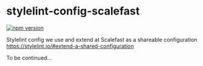 # stylelint-config-scalefast

[![npm version](https://badge.fury.io/js/stylelint-config-scalefast.svg)](https://badge.fury.io/js/stylelint-config-scalefast)

Stylelint config we use and extend at Scalefast as a shareable configuration https://stylelint.io/#extend-a-shared-configuration

To be continued...